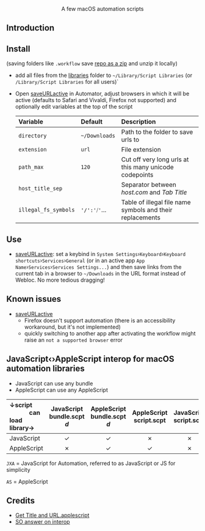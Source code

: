 <p align="center">
A few macOS automation scripts
<br>
</p>

<p align="center">  
</p>


## Introduction

## Install
  (saving folders like `.workflow` save [repo as a zip](https://github.com/eugenesvk/macOS.ext_automation/archive/refs/heads/main.zip) and unzip it locally)
  - add all files from the [libraries](./lib) folder to `~/Library/Script Libraries` (or `/Library/Script Libraries` for all users)` 
  - Open [saveURLactive](./saveURLactive.workflow) in Automator, adjust browsers in which it will be active (defaults to Safari and Vivaldi, Firefox not supported) and optionally edit variables at the top of the script

    |Variable            	|Default      	| Description                                              	|
    |:-                  	|:-           	|:-                                                        	|
    |`directory`         	|`~/Downloads`	| Path to the folder to save urls to                       	|
    |`extension`         	|`url`        	| File extension                                           	|
    |`path_max`          	|`120`        	| Cut off very long urls at this many unicode codepoints   	|
    |`host_title_sep`    	|` `          	| Separator between _host.com_ and _Tab Title_             	|
    |`illegal_fs_symbols`	|`'/':'⧸'`... 	| Table of illegal file name symbols and their replacements	|

## Use
  - [saveURLactive](./saveURLactive.workflow): set a keybind in `System Settings`›`Keyboard`›`Keyboard shortcuts`›`Services`›`General` (or in an active app `App Name`›`Services`›`Services Settings...`) and then save links from the current tab in a browser to `~/Downloads` in the URL format instead of Webloc. No more tedious dragging!

## Known issues
  - [saveURLactive](./saveURLactive.workflow)
    - Firefox doesn't support automation (there is an accessibility workaround, but it's not implemented)
    - quickly switching to another app after activating the workflow might raise an `not a supported browser` error

## JavaScript‹›AppleScript interop for macOS automation libraries
  - JavaScript can use any bundle
  - AppleScript can use any AppleScript

  |↓script</br>            can load library→	|JavaScript</br>bundle.scpt _d_	|AppleScript</br>bundle.scpt _d_	|AppleScript</br>script.scpt	|JavaScript</br>script.scpt	|
  |:-                                       	|:-:                           	|:-:                            	|:-:                        	|:-:                       	|
  |JavaScript                               	|         ✓                    	|         ✓                     	|         ✗                 	|         ✗                	|
  |AppleScript                              	|         ✗                    	|         ✓                     	|         ✓                 	|         ✗                	|

`JXA` = JavaScript for Automation, referred to as JavaScript or JS for simplicity

`AS` = AppleScript

## Credits
  - [Get Title and URL.applescript](https://gist.github.com/vitorgalvao/5392178)
  - [SO answer on interop](https://stackoverflow.com/a/69897108/20361194)
